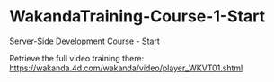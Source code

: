 WakandaTraining-Course-1-Start
==============================

Server-Side Development Course - Start

Retrieve the full video training there:
https://wakanda.4d.com/wakanda/video/player_WKVT01.shtml
